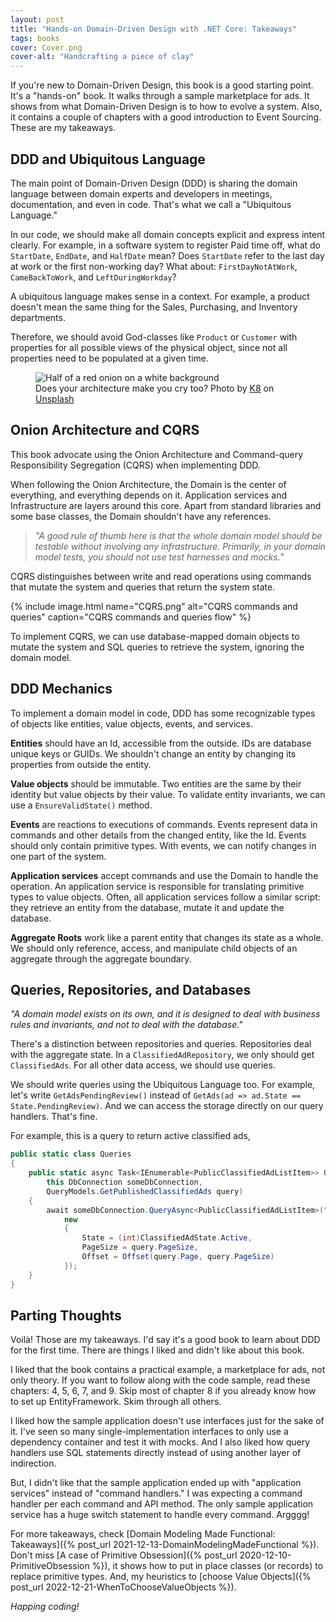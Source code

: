 ```yaml
---
layout: post
title: "Hands-on Domain-Driven Design with .NET Core: Takeaways"
tags: books
cover: Cover.png
cover-alt: "Handcrafting a piece of clay"
---
```


If you're new to Domain-Driven Design, this book is a good starting point. It's a "hands-on" book. It walks through a sample marketplace for ads. It shows from what Domain-Driven Design is to how to evolve a system. Also, it contains a couple of chapters with a good introduction to Event Sourcing. These are my takeaways.

## DDD and Ubiquitous Language

The main point of Domain-Driven Design (DDD) is sharing the domain language between domain experts and developers in meetings, documentation, and even in code. That's what we call a "Ubiquitous Language."

In our code, we should make all domain concepts explicit and express intent clearly. For example, in a software system to register Paid time off, what do `StartDate`, `EndDate`, and `HalfDate` mean? Does `StartDate` refer to the last day at work or the first non-working day? What about: `FirstDayNotAtWork`, `CameBackToWork`, and `LeftDuringWorkday`?

A ubiquitous language makes sense in a context. For example, a product doesn't mean the same thing for the Sales, Purchasing, and Inventory departments.

Therefore, we should avoid God-classes like `Product` or `Customer` with properties for all possible views of the physical object, since not all properties need to be populated at a given time.

<figure>
<img src="https://images.unsplash.com/photo-1585849834908-3481231155e8?crop=entropy&cs=tinysrgb&fit=crop&fm=jpg&h=400&ixid=MnwxfDB8MXxyYW5kb218MHx8fHx8fHx8MTY2Mzk1MjgxNw&ixlib=rb-1.2.1&q=80&utm_campaign=api-credit&utm_medium=referral&utm_source=unsplash_source&w=600" alt="Half of a red onion on a white background" />

<figcaption>Does your architecture make you cry too? Photo by <a href="https://unsplash.com/@k8_iv?utm_source=unsplash&utm_medium=referral&utm_content=creditCopyText">K8</a> on <a href="https://unsplash.com/s/photos/onion?utm_source=unsplash&utm_medium=referral&utm_content=creditCopyText">Unsplash</a></figcaption>
</figure>

## Onion Architecture and CQRS

This book advocate using the Onion Architecture and Command-query Responsibility Segregation (CQRS) when implementing DDD.

When following the Onion Architecture, the Domain is the center of everything, and everything depends on it. Application services and Infrastructure are layers around this core. Apart from standard libraries and some base classes, the Domain shouldn't have any references.

> _"A good rule of thumb here is that the whole domain model should be testable without involving any infrastructure. Primarily, in your domain model tests, you should not use test harnesses and mocks."_

CQRS distinguishes between write and read operations using commands that mutate the system and queries that return the system state.

{% include image.html name="CQRS.png" alt="CQRS commands and queries" caption="CQRS commands and queries flow" %}

To implement CQRS, we can use database-mapped domain objects to mutate the system and SQL queries to retrieve the system, ignoring the domain model.

## DDD Mechanics

To implement a domain model in code, DDD has some recognizable types of objects like entities, value objects, events, and services.

**Entities** should have an Id, accessible from the outside. IDs are database unique keys or GUIDs. We shouldn't change an entity by changing its properties from outside the entity.

**Value objects** should be immutable. Two entities are the same by their identity but value objects by their value. To validate entity invariants, we can use a `EnsureValidState()` method.

**Events** are reactions to executions of commands. Events represent data in commands and other details from the changed entity, like the Id. Events should only contain primitive types. With events, we can notify changes in one part of the system.

**Application services** accept commands and use the Domain to handle the operation. An application service is responsible for translating primitive types to value objects. Often, all application services follow a similar script: they retrieve an entity from the database, mutate it and update the database.

**Aggregate Roots** work like a parent entity that changes its state as a whole. We should only reference, access, and manipulate child objects of an aggregate through the aggregate boundary.

## Queries, Repositories, and Databases

_"A domain model exists on its own, and it is designed to deal with business rules and invariants, and not to deal with the database."_

There's a distinction between repositories and queries. Repositories deal with the aggregate state. In a `ClassifiedAdRepository`, we only should get `ClassifiedAds`. For all other data access, we should use queries.

We should write queries using the Ubiquitous Language too. For example, let's write `GetAdsPendingReview()` instead of `GetAds(ad => ad.State == State.PendingReview)`. And we can access the storage directly on our query handlers. That's fine.

For example, this is a query to return active classified ads,

```csharp
public static class Queries
{
    public static async Task<IEnumerable<PublicClassifiedAdListItem>> QueryPublishedClassifiedAds(
        this DbConnection someDbConnection,
        QueryModels.GetPublishedClassifiedAds query)
    {
        await someDbConnection.QueryAsync<PublicClassifiedAdListItem>("Plain old SQL query",
            new
            {
                State = (int)ClassifiedAdState.Active,
                PageSize = query.PageSize,
                Offset = Offset(query.Page, query.PageSize)
            });
    }
}
```

## Parting Thoughts

Voilà! Those are my takeaways. I'd say it's a good book to learn about DDD for the first time. There are things I liked and didn't like about this book.

I liked that the book contains a practical example, a marketplace for ads, not only theory. If you want to follow along with the code sample, read these chapters: 4, 5, 6, 7, and 9. Skip most of chapter 8 if you already know how to set up EntityFramework. Skim through all others.

I liked how the sample application doesn't use interfaces just for the sake of it. I've seen so many single-implementation interfaces to only use a dependency container and test it with mocks. And I also liked how query handlers use SQL statements directly instead of using another layer of indirection.

But, I didn't like that the sample application ended up with "application services" instead of "command handlers." I was expecting a command handler per each command and API method. The only sample application service has a huge switch statement to handle every command. Argggg!

For more takeaways, check [Domain Modeling Made Functional: Takeaways]({% post_url 2021-12-13-DomainModelingMadeFunctional %}). Don't miss [A case of Primitive Obsession]({% post_url 2020-12-10-PrimitiveObsession %}), it shows how to put in place classes (or records) to replace primitive types. And, my heuristics to [choose Value Objects]({% post_url 2022-12-21-WhenToChooseValueObjects %}).

_Happing coding!_